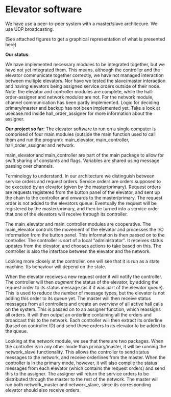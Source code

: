 Elevator software
===========================

We have use a peer-to-peer system with a master/slave architecure. We use UDP broadcasting.

(See attached figures to get a graphical representation of what is presented here)

**Our status**:

We have implemented necessary modules to be integrated together, but we have not yet integrated them. This means, although the controller and the elevator communicate together correctly, we have not managed interaction between multiple elevators. Nor have we tested the slave/master interaction and having elevators being assigned service orders outside of their node.
Note: the elevator and controller modules are complete, while the hall-order-assigner and network modules are not. For the network module, channel communication has been partly implemented. 
Logic for deciding primary/master and backup has not been implemented yet.
Take a look at usecase.md inside hall_order_assigner for more information about the assigner.

**Our project so far**:
The elevator software to run on a single computer is comprised of four main modules (outside the main function used to call them and run the program): main_elevator, main_controller, hall_order_assigner and network.

main_elevator and main_controller are part of the main package to allow for swift sharing of constants and flags. Variables are shared using message passing over channels.

Terminology to understand. In our architecture we distinguish between service orders and request orders. Service orders are orders supposed to be executed by an elevator (given by the master/primary). Request orders are requests registered from the button panel of the elevator, and sent up the chain to the controller and onwards to the master/primary. The request order is not added to the elevators queue. Eventually the request will be registered by the master/primary, and then be turned into a service order that one of the elevators will receive through its controller.

The main_elevator and main_controller modules are cooperative. The main_elevator controls the movement of the elevator and processes the I/O information from the button panel. This information is then passed on to the controller. The controller is sort of a local "administrator". It receives status updates from the elevator, and chooses actions to take based on this. The controller is also the interface between the elevator and the network.

Looking more closely at the controller, one will see that it is run as a state machine. Its behaviour will depend on the state.

When the elevator receives a new request order it will notify the controller. The controller will then *augment* the status of the elevator, by adding the request order to its status message (as if it was part of the elevator queue). This is used to reduce the number of message types, but the elevator is not adding this order to its queue yet. The master will then receive status messages from all controllers and create an overview of all active hall calls on the system. This is passed on to an assigner function, which reassigns all orders. It will then output an orderline containing all the orders and broadcast this to the network. Each controller will then extract its orderline (based on controller ID) and send these orders to its elevator to be added to the queue.

Looking at the network module, we see that there are two packages. When the controller is in any other mode than primary/master, it will be running the network_slave functionality. This allows the controller to send status messages to the network, and receive orderlines from the master. When the controller is in the primary mode, however, it will also compile the status messages from each elevator (which contains the request orders) and send this to the assigner. The assigner will return the service orders to be distributed through the master to the rest of the network. The master will run both network_master and network_slave, since its corresponding elevator should also receive orders.
